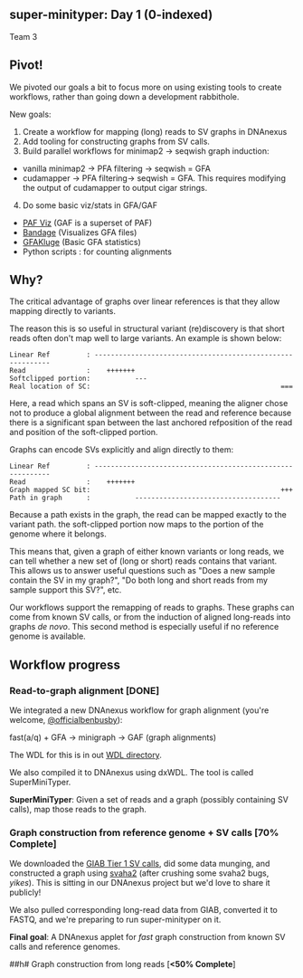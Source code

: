 super-minityper: Day 1 (0-indexed)
---------------
Team 3


## Pivot!
We pivoted our goals a bit to focus more on using existing tools to
create workflows, rather than going down a development rabbithole.

New goals:  
1. Create a workflow for mapping (long) reads to SV graphs in DNAnexus  
2. Add tooling for constructing graphs from SV calls.  
3. Build parallel workflows for minimap2 -> seqwish graph induction:  
  - vanilla minimap2 &rarr; PFA filtering &rarr; seqwish = GFA
  - cudamapper &rarr; PFA filtering&rarr; seqwish = GFA. This requires modifying the output of
  cudamapper to output cigar strings.
4. Do some basic viz/stats in GFA/GAF  
  - [PAF Viz](https://github.com/dwinter/pafr) (GAF is a superset of PAF)  
  - [Bandage](https://github.com/rrwick/bandage) (Visualizes GFA files)  
  - [GFAKluge](https://github.com/edawson/gfakluge) (Basic GFA statistics)  
  - Python scripts : for counting alignments

<div style="page-break-after: always;"></div>

## Why?
The critical advantage of graphs over linear references is that
they allow mapping directly to variants.

The reason this is so useful in structural variant (re)discovery is that short reads often
don't map well to large variants. An example is shown below:
```
Linear Ref         : -----------------------------------------------------------
Read               :    +++++++
Softclipped portion:           ---
Real location of SC:                                               ===
```

Here, a read which spans an SV is soft-clipped, meaning
the aligner chose not to produce a global alignment between the read and reference
because there is a significant span between the last anchored refposition of the read
and position of the soft-clipped portion.  


Graphs can encode SVs explicitly and align directly to them:
```
Linear Ref         : -----------------------------------------------------------
Read               :    +++++++
Graph mapped SC bit:                                               +++ 
Path in graph      :           ------------------------------------
```

Because a path exists in the graph, the read can be mapped exactly to the variant path.
the soft-clipped portion now maps to the portion of the genome where it belongs.

This means that, given a graph of either known variants or long reads,
we can tell whether a new set of (long or short) reads contains that variant.
This allows us to answer useful questions such as "Does a new sample contain the SV in my graph?",
"Do both long and short reads from my sample support this SV?", etc.


Our workflows support the remapping of reads to graphs. These graphs can come from known SV calls,
or from the induction of aligned long-reads into graphs *de novo*. This second method is especially
useful if no reference genome is available.


## Workflow progress

### Read-to-graph alignment [**DONE**]
We integrated a new DNAnexus workflow for graph alignment (you're welcome, [@officialbenbusby](https://twitter.com/dcgenomics?lang=en)):

fast(a/q) + GFA &rarr; minigraph &rarr; GAF (graph alignments)

The WDL for this is in out [WDL directory](https://github.com/NCBI-Codeathons/super-minityper/tree/master/wdl).

We also compiled it to DNAnexus using dxWDL. The tool is called SuperMiniTyper.

**SuperMiniTyper**: Given a set of reads and a graph (possibly containing SV calls),
map those reads to the graph.

### Graph construction from reference genome + SV calls [**70% Complete**]
We downloaded the [GIAB Tier 1 SV calls](ftp://ftp-trace.ncbi.nlm.nih.gov/giab/ftp/data/AshkenazimTrio/analysis/NIST_SVs_Integration_v0.6/),
did some data munging,
and constructed a graph using [svaha2](https://github.com/edawson/svaha2) (after crushing some svaha2 bugs, *yikes*).
This is sitting in our DNAnexus project but we'd love to share it publicly!

We also pulled corresponding long-read data from GIAB, converted it to FASTQ, and we're preparing to run super-minityper on it.

**Final goal**: A DNAnexus applet for *fast* graph construction from known SV calls
and reference genomes.

##h# Graph construction from long reads [**<50% Complete**]
